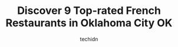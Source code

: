 ---
layout: ampstory
image: https://i0.wp.com/www.depkes.org/wp-content/uploads/2023/06/french-restaurants-0-in-oklahoma-city-ok-1685786962.png?resize=640,853
author: techidn
featured: false
description: Discover the impressive array of French Restaurants options in Oklahoma City OK, where you can find 9 of the largest French Restaurants establishments in the area. From renowned classics to 
title: Discover 9 Top-rated French Restaurants in Oklahoma City OK
cover:
   title: Discover 9 Top-rated French Restaurants in Oklahoma City OK
   subtitle: Rickpate
   background: https://www.depkes.org/wp-content/uploads/2023/06/french-restaurants-0-in-oklahoma-city-ok-1685786962.png

pages: 
 - layout: thirds
   top: <h1>#1 La Baguette Bistro</h1>
   bottom: "<p>My fave place in OKC! Ive been only twice but have an addiction to trying new places (and then being disappointed 🙃).The food here is fresh and delicious, the servi</p>"
   background: https://www.depkes.org/wp-content/uploads/2023/06/french-restaurants-1-in-oklahoma-city-ok-1685786962.jpeg
   backgroundblur: true
 - layout: thirds
   top: <h1>#2 Brielles Bistro</h1>
   bottom: "<p>We arrived about 4-30 on a Saturday evening. The place wasnt crowded no wait to be seated. The staff was very friendly from our host to the server. Drinks a bit pricey</p>"
   background: https://www.depkes.org/wp-content/uploads/2023/06/french-restaurants-2-in-oklahoma-city-ok-1685786963.jpeg
   cta:
      link: https://www.depkes.org/blog/discover-9-top-rated-french-restaurants-in-oklahoma-city-ok/
      text: Discover 9 Top-rated French Restaurants in Oklahoma City OK
 - layout: thirds
   top: <h1>#3 la Madeleine</h1>
   bottom: "<p>1954 24th Ave NW, Norman, OK 73069, United States</p>"
   background: https://www.depkes.org/wp-content/uploads/2023/06/french-restaurants-3-in-oklahoma-city-ok-1685786963.jpeg
   cta:
      link: https://www.depkes.org/blog/discover-9-top-rated-french-restaurants-in-oklahoma-city-ok/
      text: Discover 9 Top-rated French Restaurants in Oklahoma City OK
 - layout: thirds
   top: <h1>#4 Ganache Patisserie</h1>
   bottom: "<p>13230 Pawnee Dr #114, Oklahoma City, OK 73114, United States</p>"
   background: https://images.unsplash.com/photo-1488554378835-f7acf46e6c98?ixlib=rb-4.0.3&ixid=MnwxMjA3fDB8MHxwaG90by1wYWdlfHx8fGVufDB8fHx8&auto=format&fit=crop&w=640&h=853&q=80
   cta:
      link: https://www.depkes.org/blog/discover-9-top-rated-french-restaurants-in-oklahoma-city-ok/
      text: Discover 9 Top-rated French Restaurants in Oklahoma City OK
 - layout: thirds
   top: <h1>#5 Café Cuvée</h1>
   bottom: "<p>First Floor of Ambassador Hotel, 1200 N Walker Ave, Oklahoma City, OK 73103, United States</p>"
   background: https://images.unsplash.com/photo-1591393223703-56fe1347ac62?ixlib=rb-4.0.3&ixid=MnwxMjA3fDB8MHxwaG90by1wYWdlfHx8fGVufDB8fHx8&auto=format&fit=crop&w=640&h=853&q=80
   cta:
      link: https://www.depkes.org/blog/discover-9-top-rated-french-restaurants-in-oklahoma-city-ok/
      text: Discover 9 Top-rated French Restaurants in Oklahoma City OK
 - layout: thirds
   top: <h1>#6 Riviere Modern Banh Mi</h1>
   bottom: "<p>905 N Hudson Ave, Oklahoma City, OK 73102, United States</p>"
   background: https://images.unsplash.com/photo-1608501821300-4f99e58bba77?ixlib=rb-4.0.3&ixid=MnwxMjA3fDB8MHxwaG90by1wYWdlfHx8fGVufDB8fHx8&auto=format&fit=crop&w=640&h=853&q=80
   cta:
      link: https://www.depkes.org/blog/discover-9-top-rated-french-restaurants-in-oklahoma-city-ok/
      text: Discover 9 Top-rated French Restaurants in Oklahoma City OK
 - layout: thirds
   top: <h1>#7 The Metro Wine Bar & Bistro</h1>
   bottom: "<p>6418 N Western Ave, Oklahoma City, OK 73116, United States</p>"
   background: https://images.unsplash.com/photo-1489694553447-4c9339da310d?ixlib=rb-4.0.3&ixid=MnwxMjA3fDB8MHxwaG90by1wYWdlfHx8fGVufDB8fHx8&auto=format&fit=crop&w=640&h=853&q=80
   cta:
      link: https://www.depkes.org/blog/discover-9-top-rated-french-restaurants-in-oklahoma-city-ok/
      text: Discover 9 Top-rated French Restaurants in Oklahoma City OK
 - layout: thirds
   middle: Continue reading...
   background: https://images.unsplash.com/photo-1615749413727-825b59a857b5?ixlib=rb-4.0.3&ixid=MnwxMjA3fDB8MHxwaG90by1wYWdlfHx8fGVufDB8fHx8&auto=format&fit=crop&w=640&h=853&q=80
   cta:
      link: https://www.depkes.org/blog/discover-9-top-rated-french-restaurants-in-oklahoma-city-ok/
      text: Discover 9 Top-rated French Restaurants in Oklahoma City OK
      
---
